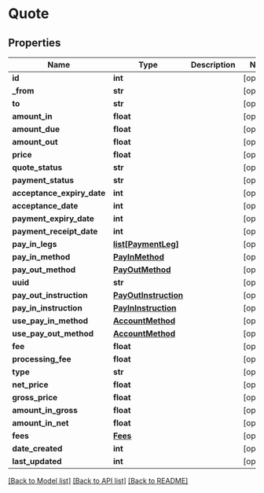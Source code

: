 # Quote

## Properties
Name | Type | Description | Notes
------------ | ------------- | ------------- | -------------
**id** | **int** |  | [optional] 
**_from** | **str** |  | [optional] 
**to** | **str** |  | [optional] 
**amount_in** | **float** |  | [optional] 
**amount_due** | **float** |  | [optional] 
**amount_out** | **float** |  | [optional] 
**price** | **float** |  | [optional] 
**quote_status** | **str** |  | [optional] 
**payment_status** | **str** |  | [optional] 
**acceptance_expiry_date** | **int** |  | [optional] 
**acceptance_date** | **int** |  | [optional] 
**payment_expiry_date** | **int** |  | [optional] 
**payment_receipt_date** | **int** |  | [optional] 
**pay_in_legs** | [**list[PaymentLeg]**](PaymentLeg.md) |  | [optional] 
**pay_in_method** | [**PayInMethod**](PayInMethod.md) |  | [optional] 
**pay_out_method** | [**PayOutMethod**](PayOutMethod.md) |  | [optional] 
**uuid** | **str** |  | [optional] 
**pay_out_instruction** | [**PayOutInstruction**](PayOutInstruction.md) |  | [optional] 
**pay_in_instruction** | [**PayInInstruction**](PayInInstruction.md) |  | [optional] 
**use_pay_in_method** | [**AccountMethod**](AccountMethod.md) |  | [optional] 
**use_pay_out_method** | [**AccountMethod**](AccountMethod.md) |  | [optional] 
**fee** | **float** |  | [optional] 
**processing_fee** | **float** |  | [optional] 
**type** | **str** |  | [optional] 
**net_price** | **float** |  | [optional] 
**gross_price** | **float** |  | [optional] 
**amount_in_gross** | **float** |  | [optional] 
**amount_in_net** | **float** |  | [optional] 
**fees** | [**Fees**](Fees.md) |  | [optional] 
**date_created** | **int** |  | [optional] 
**last_updated** | **int** |  | [optional] 

[[Back to Model list]](../README.md#documentation-for-models) [[Back to API list]](../README.md#documentation-for-api-endpoints) [[Back to README]](../README.md)

